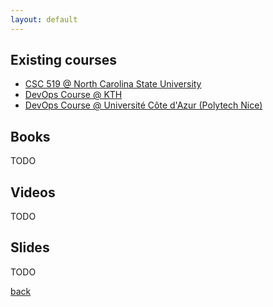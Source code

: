 ```yaml
---
layout: default
---
```


## Existing courses

- [CSC 519 @ North Carolina State University](https://github.com/CSC-DevOps/Course)
- [DevOps Course @ KTH](https://github.com/KTH/devops-course)
- [DevOps Course @ Université Côte d'Azur (Polytech Nice)](https://github.com/mosser/isa-devops)

## Books

TODO

## Videos

TODO

## Slides

TODO

[back](./)
